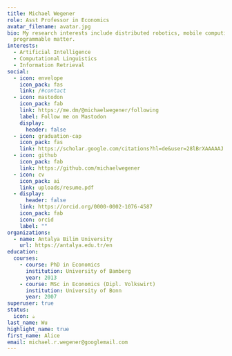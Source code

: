 ```yaml
---
title: Michael Wegener
role: Asst Professor in Economics
avatar_filename: avatar.jpg
bio: My research interests include distributed robotics, mobile computing and
  programmable matter.
interests:
  - Artificial Intelligence
  - Computational Linguistics
  - Information Retrieval
social:
  - icon: envelope
    icon_pack: fas
    link: /#contact
  - icon: mastodon
    icon_pack: fab
    link: https://me.dm/@michaelwegener/following
    label: Follow me on Mastodon
    display:
      header: false
  - icon: graduation-cap
    icon_pack: fas
    link: https://scholar.google.com/citations?hl=de&user=28lBrXAAAAAJ
  - icon: github
    icon_pack: fab
    link: https://github.com/michaelwegener
  - icon: cv
    icon_pack: ai
    link: uploads/resume.pdf
  - display:
      header: false
    link: https://orcid.org/0000-0002-1076-4587
    icon_pack: fab
    icon: orcid
    label: ""
organizations:
  - name: Antalya Bilim University
    url: https://antalya.edu.tr/en
education:
  courses:
    - course: PhD in Economics
      institution: University of Bamberg
      year: 2013
    - course: MSc in Economics (Dipl. Volkswirt)
      institution: University of Bonn
      year: 2007
superuser: true
status:
  icon: ☕️
last_name: Wu
highlight_name: true
first_name: Alice
email: michael.r.wegener@googlemail.com
---
```

